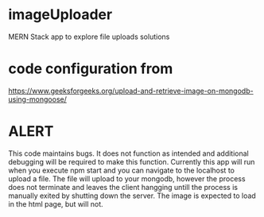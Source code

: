 # imageUploader
MERN Stack app to explore file uploads solutions

# code configuration from 
https://www.geeksforgeeks.org/upload-and-retrieve-image-on-mongodb-using-mongoose/

# ALERT
This code maintains bugs. It does not function as intended and additional debugging will be required to make this function.
Currently this app will run when you execute npm start and you can navigate to the localhost to upload a file. The file will upload to your mongodb, however the process does not terminate and leaves the client hangging untill the process is manually exited by shutting down the server. The image is expected to load in the html page, but will not.
